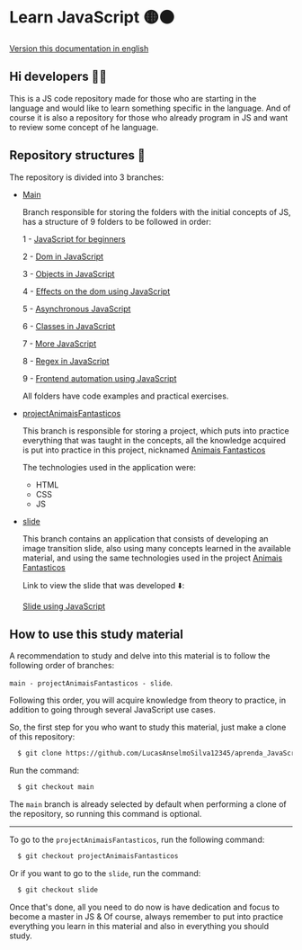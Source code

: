 # Learn JavaScript 🟡⚫

[Version this documentation in english](https://github.com/LucasAnselmoSilva12345/aprenda_JavaScript/blob/main/README-en.md)

## Hi developers 🙋‍♂️

This is a JS code repository made for those who are starting in the language and would like to learn something specific in the language. And of course it is also a repository for those who already program in JS and want to review some concept of he language.

## Repository structures 📂

The repository is divided into 3 branches:

- [Main](https://github.com/LucasAnselmoSilva12345/aprenda_JavaScript/tree/main)

  Branch responsible for storing the folders with the initial concepts of JS, has a structure of 9 folders to be followed in order:

  1 - [JavaScript for beginners](https://github.com/LucasAnselmoSilva12345/aprenda_JavaScript/tree/main/javascript_iniciantes)

  2 - [Dom in JavaScript](https://github.com/LucasAnselmoSilva12345/aprenda_JavaScript/tree/main/dom_iniciantes)

  3 - [Objects in JavaScript](https://github.com/LucasAnselmoSilva12345/aprenda_JavaScript/tree/main/objetos)

  4 - [Effects on the dom using JavaScript](https://github.com/LucasAnselmoSilva12345/aprenda_JavaScript/tree/main/efeitos_na_dom)

  5 - [Asynchronous JavaScript](https://github.com/LucasAnselmoSilva12345/aprenda_JavaScript/tree/main/javascript_assincrono)

  6 - [Classes in JavaScript](https://github.com/LucasAnselmoSilva12345/aprenda_JavaScript/tree/main/classes)

  7 - [More JavaScript](https://github.com/LucasAnselmoSilva12345/aprenda_JavaScript/tree/main/javascript_plus)

  8 - [Regex in JavaScript](https://github.com/LucasAnselmoSilva12345/aprenda_JavaScript/tree/main/regular-expression)

  9 - [Frontend automation using JavaScript](https://github.com/LucasAnselmoSilva12345/aprenda_JavaScript/tree/main/automacao-frontend)

  All folders have code examples and practical exercises.

- [projectAnimaisFantasticos](https://github.com/LucasAnselmoSilva12345/aprenda_JavaScript/tree/projectAnimaisFantasticos)

  This branch is responsible for storing a project, which puts into practice everything that was taught in the concepts, all the knowledge acquired is put into practice in this project, nicknamed [Animais Fantasticos](https://projectanimaisfantasticos.aprenda-javascript.pages.dev/)

  The technologies used in the application were:
  - HTML
  - CSS
  - JS

- [slide](https://github.com/LucasAnselmoSilva12345/aprenda_JavaScript/tree/slide)

  This branch contains an application that consists of developing an image transition slide, also using many concepts learned in the available material, and using the same technologies used in the project [Animais Fantasticos](https://projectanimaisfantasticos.aprenda-javascript.pages.dev/)

  Link to view the slide that was developed ⬇️:

  [Slide using JavaScript](https://www.dropbox.com/s/e5962hb1cma9e5m/Slide.mp4?dl=0)

## How to use this study material

A recommendation to study and delve into this material is to follow the following order of branches: 

`main - projectAnimaisFantasticos - slide`. 

Following this order, you will acquire knowledge from theory to practice, in addition to going through several JavaScript use cases.

So, the first step for you who want to study this material, just make a clone of this repository:

```sh
  $ git clone https://github.com/LucasAnselmoSilva12345/aprenda_JavaScript.git
```

Run the command:

```sh
  $ git checkout main
```
The `main` branch is already selected by default when performing a clone of the repository, so running this command is optional. 

---

To go to the `projectAnimaisFantasticos`, run the following command:

```sh
  $ git checkout projectAnimaisFantasticos
```

Or if you want to go to the `slide`, run the command:

```sh
  $ git checkout slide
```

Once that's done, all you need to do now is have dedication and focus to become a master in JS & Of course, always remember to put into practice everything you learn in this material and also in everything you should study.